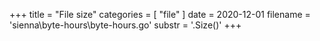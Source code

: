 +++
title = "File size"
categories = [ "file" ]
date = 2020-12-01
filename = 'sienna\byte-hours\byte-hours.go'
substr = '.Size()'
+++
